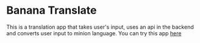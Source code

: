 # Banana Translate
This is a translation app that takes user's input, uses an api in the backend and converts user input to minion language.
You can try this app [here](https://miniontranslatebysumit.netlify.app/)
 
